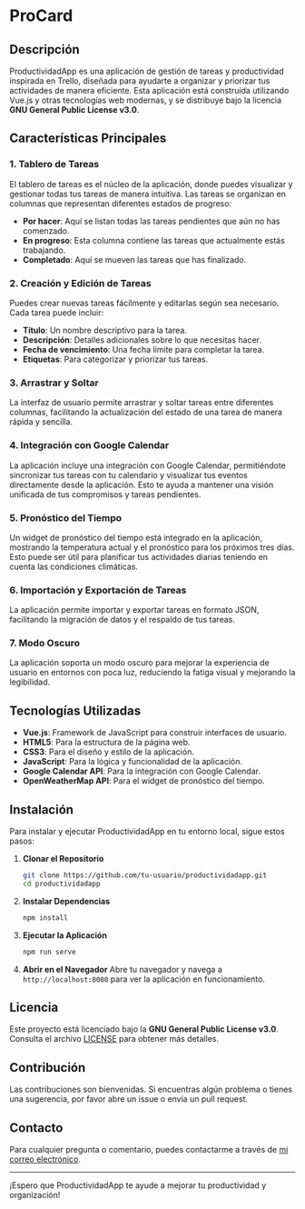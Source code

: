 # ProCard

## Descripción

ProductividadApp es una aplicación de gestión de tareas y productividad inspirada en Trello, diseñada para ayudarte a organizar y priorizar tus actividades de manera eficiente. Esta aplicación está construida utilizando Vue.js y otras tecnologías web modernas, y se distribuye bajo la licencia **GNU General Public License v3.0**.

## Características Principales

### 1. **Tablero de Tareas**
El tablero de tareas es el núcleo de la aplicación, donde puedes visualizar y gestionar todas tus tareas de manera intuitiva. Las tareas se organizan en columnas que representan diferentes estados de progreso:

- **Por hacer**: Aquí se listan todas las tareas pendientes que aún no has comenzado.
- **En progreso**: Esta columna contiene las tareas que actualmente estás trabajando.
- **Completado**: Aquí se mueven las tareas que has finalizado.

### 2. **Creación y Edición de Tareas**
Puedes crear nuevas tareas fácilmente y editarlas según sea necesario. Cada tarea puede incluir:
- **Título**: Un nombre descriptivo para la tarea.
- **Descripción**: Detalles adicionales sobre lo que necesitas hacer.
- **Fecha de vencimiento**: Una fecha límite para completar la tarea.
- **Etiquetas**: Para categorizar y priorizar tus tareas.

### 3. **Arrastrar y Soltar**
La interfaz de usuario permite arrastrar y soltar tareas entre diferentes columnas, facilitando la actualización del estado de una tarea de manera rápida y sencilla.

### 4. **Integración con Google Calendar**
La aplicación incluye una integración con Google Calendar, permitiéndote sincronizar tus tareas con tu calendario y visualizar tus eventos directamente desde la aplicación. Esto te ayuda a mantener una visión unificada de tus compromisos y tareas pendientes.

### 5. **Pronóstico del Tiempo**
Un widget de pronóstico del tiempo está integrado en la aplicación, mostrando la temperatura actual y el pronóstico para los próximos tres días. Esto puede ser útil para planificar tus actividades diarias teniendo en cuenta las condiciones climáticas.

### 6. **Importación y Exportación de Tareas**
La aplicación permite importar y exportar tareas en formato JSON, facilitando la migración de datos y el respaldo de tus tareas.

### 7. **Modo Oscuro**
La aplicación soporta un modo oscuro para mejorar la experiencia de usuario en entornos con poca luz, reduciendo la fatiga visual y mejorando la legibilidad.

## Tecnologías Utilizadas

- **Vue.js**: Framework de JavaScript para construir interfaces de usuario.
- **HTML5**: Para la estructura de la página web.
- **CSS3**: Para el diseño y estilo de la aplicación.
- **JavaScript**: Para la lógica y funcionalidad de la aplicación.
- **Google Calendar API**: Para la integración con Google Calendar.
- **OpenWeatherMap API**: Para el widget de pronóstico del tiempo.

## Instalación

Para instalar y ejecutar ProductividadApp en tu entorno local, sigue estos pasos:

1. **Clonar el Repositorio**
   ```bash
   git clone https://github.com/tu-usuario/productividadapp.git
   cd productividadapp
   ```

2. **Instalar Dependencias**
   ```bash
   npm install
   ```

3. **Ejecutar la Aplicación**
   ```bash
   npm run serve
   ```

4. **Abrir en el Navegador**
   Abre tu navegador y navega a `http://localhost:8080` para ver la aplicación en funcionamiento.

## Licencia

Este proyecto está licenciado bajo la **GNU General Public License v3.0**. Consulta el archivo [LICENSE](LICENSE) para obtener más detalles.

## Contribución

Las contribuciones son bienvenidas. Si encuentras algún problema o tienes una sugerencia, por favor abre un issue o envía un pull request.

## Contacto

Para cualquier pregunta o comentario, puedes contactarme a través de [mi correo electrónico](mailto:tu-correo@example.com).

---

¡Espero que ProductividadApp te ayude a mejorar tu productividad y organización!

